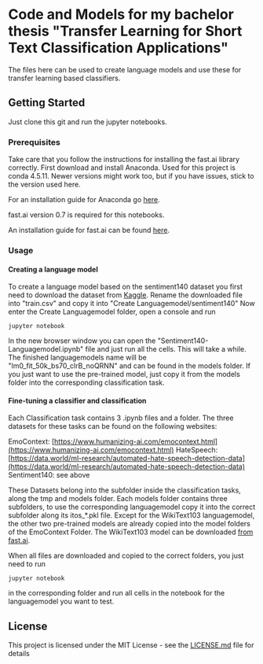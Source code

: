 # Code and Models for my bachelor thesis "Transfer Learning for Short Text Classification Applications"

The files here can be used to create language models and use these for transfer learning based classifiers. 

## Getting Started

Just clone this git and run the jupyter notebooks.

### Prerequisites

Take care that you follow the instructions for installing the fast.ai library correctly.
First download and install Anaconda. Used for this project is conda 4.5.11. Newer versions might work too, but if you have issues, stick to the version used here.

For an installation guide for Anaconda go [here](http://docs.anaconda.com/anaconda/install/windows/).

fast.ai version 0.7 is required for this notebooks.

An installation guide for fast.ai can be found [here](https://forums.fast.ai/t/how-to-set-up-windows-10-for-fast-ai/9811).


### Usage

#### Creating a language model

To create a language model based on the sentiment140 dataset you first need to download the dataset from [Kaggle](https://www.kaggle.com/kazanova/sentiment140).
Rename the downloaded file into "train.csv" and copy it into "Create Languagemodel/sentiment140"
Now enter the Create Languagemodel folder, open a console and run 
```
jupyter notebook
```
In the new browser window you can open the "Sentiment140-Languagemodel.ipynb" file and just run all the cells. This will take a while.
The finished languagemodels name will be "lm0_fit_50k_bs70_clrB_noQRNN" and can be found in the models folder.
If you just want to use the pre-trained model, just copy it from the models folder into the corresponding classification task.

#### Fine-tuning a classifier and classification

Each Classification task contains 3 .ipynb files and a folder. The three datasets for these tasks can be found on the following websites:

EmoContext: [https://www.humanizing-ai.com/emocontext.html](https://www.humanizing-ai.com/emocontext.html)
HateSpeech: [https://data.world/ml-research/automated-hate-speech-detection-data](https://data.world/ml-research/automated-hate-speech-detection-data)
Sentiment140: see above

These Datasets belong into the subfolder inside the classification tasks, along the tmp and models folder.
Each models folder contains three subfolders, to use the corresponding languagemodel copy it into the correct subfolder along its itos_*.pkl file.
Except for the WikiText103 languagemodel, the other two pre-trained models are already copied into the model folders of the EmoContext Folder. The WikiText103 model can be downloaded [from fast.ai](http://files.fast.ai/models/wt103/).

When all files are downloaded and copied to the correct folders, you just need to run 
```
jupyter notebook
```
in the corresponding folder and run all cells in the notebook for the languagemodel you want to test.

## License

This project is licensed under the MIT License - see the [LICENSE.md](LICENSE.md) file for details
